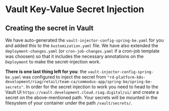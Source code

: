 # Vault Key-Value Secret Injection

## Creating the secret in Vault

We have auto-generated the `vault-injector-config-spring-be.yaml` for you and added this to the `kustomization.yaml` file.
We have also extended the `deployment-changes.yaml` (or `cron-job-changes.yaml` if a cron-job template was choosen) so that it includes the necessary annotations on the `Deployment` to make the secret-injection work.

**There is one last thing left for you**: the `vault-injector-config-spring-be.yaml` was configured to inject the secret from
`"rd-platform-k8s-development/riag/retail/team-ca/commodus-app/spring-be/spring-be-secrets"`. In order for the secret injection to work you need to head to the Vault UI `https://vault.development.cloud.riag.digital/ui/` and create a secret on the above-mentioned path. Your secrets will be mounted in the filesystem of your container under the path `/vault/secrets/`.
